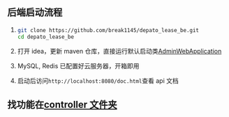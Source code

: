 ## 后端启动流程

1. ```bash
   git clone https://github.com/break1145/depato_lease_be.git
   cd depato_lease_be
   ```

2. 打开 idea，更新 maven 仓库，直接运行默认启动类[AdminWebApplication](web/web-admin/src/main/java/com/atguigu/lease/AdminWebApplication.java)
3. MySQL, Redis 已配置好云服务器，开箱即用
4. 启动后访问`http://localhost:8080/doc.html`查看 api 文档

## 找功能在[controller 文件夹](web/web-admin/src/main/java/com/atguigu/lease/web/admin/controller)
